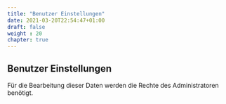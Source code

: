 ```yaml
---
title: "Benutzer Einstellungen"
date: 2021-03-20T22:54:47+01:00
draft: false
weight : 20
chapter: true
---
```

## Benutzer Einstellungen
Für die Bearbeitung dieser Daten werden die Rechte des Administratoren benötigt.
